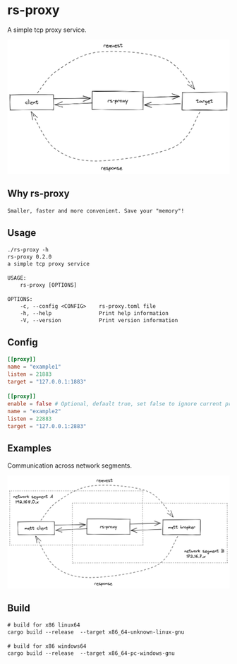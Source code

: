 # rs-proxy
A simple tcp proxy service.

![rs-proxy](./doc/rs-proxy.png)

## Why rs-proxy
`Smaller, faster and more convenient. Save your "memory"!`

## Usage

```shell
./rs-proxy -h
rs-proxy 0.2.0
a simple tcp proxy service

USAGE:
    rs-proxy [OPTIONS]

OPTIONS:
    -c, --config <CONFIG>    rs-proxy.toml file
    -h, --help               Print help information
    -V, --version            Print version information

```
## Config
```toml
[[proxy]]
name = "example1" 
listen = 21883
target = "127.0.0.1:1883"

[[proxy]]
enable = false # Optional, default true, set false to ignore current proxy
name = "example2"
listen = 22883
target = "127.0.0.1:2883"
```

## Examples
Communication across network segments.

![rs-proxy-mqtt](./doc/rs-proxy-mqtt.png)

## Build
```shell
# build for x86 linux64
cargo build --release  --target x86_64-unknown-linux-gnu

# build for x86 windows64
cargo build --release  --target x86_64-pc-windows-gnu
```
